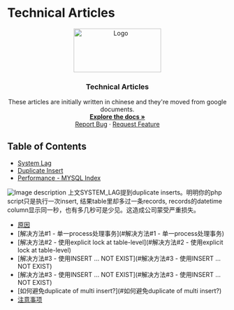 # Technical Articles
<p align="center">
  <a href="https://github.com/madxradicle/madxframework2.0">
    <img src="https://www.randomsystem.net/media/images/github/MR_logo.png" alt="Logo" width="200px" height="100px">
  </a>
  <h3 align="center">Technical Articles</h3>
  <p align="center">
   These articles are initially written in chinese and they're moved from google documents.
    <br />
    <a href="https://github.com/madxradicle/articles"><strong>Explore the docs »</strong></a>
    <br />
    <a href="https://github.com/madxradicle/articles/issues">Report Bug</a>
    ·
    <a href="https://github.com/madxradicle/articles/issues">Request Feature</a>
  </p>
</p>

<!-- TABLE OF CONTENTS -->
## Table of Contents
* [System Lag](https://github.com/madxradicle/articles/tree/master/system_lag.md)
* [Duplicate Insert](https://github.com/madxradicle/articles/tree/master/duplicate_insert.md)
* [Performance - MYSQL Index](https://github.com/madxradicle/articles/tree/master/performance_mysql_index.md)

![Image description](https://github.madxradicle.com/duplicate_insert/figure1.png)
上文SYSTEM_LAG提到duplicate inserts。明明你的php script只是执行一次insert, 结果table里却多过一条records, records的datetime column显示同一秒，也有多几秒可是少见。这造成公司蒙受严重损失。

* [原因](#原因)
* [解决方法#1 - 单一process处理事务](#解决方法#1 - 单一process处理事务)
* [解决方法#2 - 使用explicit lock at table-level](#解决方法#2 - 使用explicit lock at table-level)
* [解决方法#3 - 使用INSERT …  NOT EXIST](#解决方法#3 - 使用INSERT …  NOT EXIST)
* [解决方法#3 - 使用INSERT …  NOT EXIST](#解决方法#3 - 使用INSERT …  NOT EXIST)
* [如何避免duplicate of multi insert?](#如何避免duplicate of multi insert?)
* [注意事项](#注意事项)


